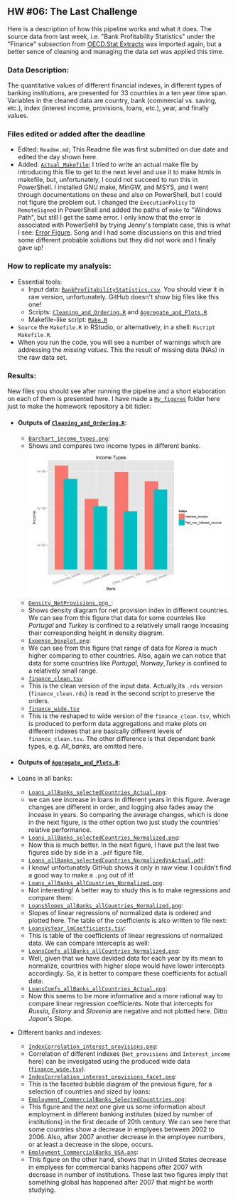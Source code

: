 HW #06: The Last Challenge
--------------------------

Here is a description of how this pipeline works and what it does. The source data from last week,
i.e. "Bank Profitability Statistics" under the "Finance" subsection from [OECD.Stat Extracts](http://stats.oecd.org/)
was imported again, but a better sence of cleaning and managing the data set was applied this time.  

### Data Description:  

The quantitative values of different financial indexes, in different types of banking institutions, are presented
for 33 countries in a ten year time span. Variables in the cleaned data are country, bank (commercial vs. saving,
etc.), index (interest income, provisions, loans, etc.), year, and finally values.

### Files edited or added after the deadline

 - Edited: `Readme.md`; This Readme file was first submitted on due date and edited the day shown here.
 - Added: [`Actual_Makefile`](https://github.com/Mahdiark/stat545a-2013-hw06_khosravi-mah/blob/master/Actual_Makefile); I tried to write an actual make file by introducing this file to get to the next level and use it to make htmls in makefile, but, unfortunately, I could not succeed to run this in PowerShell. I installed GNU make, MinGW, and MSYS, and I went through documentations on these and also on PowerShell, but I could not figure the problem out. I changed the `ExecutionPolicy` to `RemoteSigned` in PowerShell and added the paths of `make` to "Windows Path", but still I get the same error. I only know that the error is associated with PowerSehll by trying Jenny's template case, this is what I see: [Error Figure](https://github.com/Mahdiark/stat545a-2013-hw06_khosravi-mah/blob/master/My_figures/PowerShell_make_error.png). Song and I had some discussions on this and tried some different probable solutions but they did not work and I finally gave up!

### How to replicate my analysis:

  * Essential tools:
    - Input data: [`BankProfitabilityStatistics.csv`](https://github.com/Mahdiark/stat545a-2013-hw06_khosravi-mah/blob/master/BankProfitabilityStatistics.csv). You should view it in raw version, unfortunately. GitHub doesn't show big files like this one!
    - Scripts: [`Cleaning_and_Ordering.R`](https://github.com/Mahdiark/stat545a-2013-hw06_khosravi-mah/blob/master/Cleaning_and_Ordering.R) and [`Aggregate_and_Plots.R`](https://github.com/Mahdiark/stat545a-2013-hw06_khosravi-mah/blob/master/Aggregate_and_Plots.R)
    - Makefile-like script: [`Make.R`](https://github.com/Mahdiark/stat545a-2013-hw06_khosravi-mah/blob/master/Make.R)
  * `Source` the `Makefile.R` in RStudio, or alternatively, in a shell: `Rscript Makefile.R`.
  * When you run the code, you will see a number of warnings which are addressing the *missing values*. This the result of missing data (NAs) in the raw data set.
  
### Results:

New files you should see after running the pipeline and a short elaboration on each of them is presented here.
I have made a [`My_figures`](https://github.com/Mahdiark/stat545a-2013-hw06_khosravi-mah/tree/master/My_figures) 
folder here just to make the homework repository a bit tidier:

  * #### Outputs of [`Cleaning_and_Ordering.R`](https://github.com/Mahdiark/stat545a-2013-hw06_khosravi-mah/blob/master/Cleaning_and_Ordering.R):
    - [`Barchart_income_types.png`](https://github.com/Mahdiark/stat545a-2013-hw06_khosravi-mah/blob/master/My_figures/Barchart_income_types.png):
     * Shows and compares two income types in different banks.
     ![](https://github.com/Mahdiark/stat545a-2013-hw06_khosravi-mah/blob/master/My_figures/Barchart_income_types.png)
    - [`Density_NetProvisions.png `](https://github.com/Mahdiark/stat545a-2013-hw06_khosravi-mah/blob/master/My_figures/Density_NetProvisions.png):
     * Shows density diagram for net provision index in different countries. We can see from this figure that data for some countries like *Portugal* and *Turkey* is confined to a relatively small range inceasing their corresponding height in density diagram.
    - [`Expense_boxplot.png`](https://github.com/Mahdiark/stat545a-2013-hw06_khosravi-mah/blob/master/My_figures/Expense_boxplot.png):
     * We can see from this figure that range of data for *Korea* is much higher comparing to other countries. Also, again we can notice that data for some countries like *Portugal*, *Norway*,*Turkey* is confined to a relatively small range.
    - [`finance_clean.tsv`](https://github.com/Mahdiark/stat545a-2013-hw06_khosravi-mah/blob/master/finance_clean.tsv)
     * This is the clean version of the input data. Actually,its `.rds` version (`finance_clean.rds`) is read in the second script to preserve the orders.
    - [`finance_wide.tsv`](https://github.com/Mahdiark/stat545a-2013-hw06_khosravi-mah/blob/master/finance_wide.tsv)
     * This is the reshaped to wide version of the `finance_clean.tsv`, which is produced to perform data aggregations and make plots on different indexes that are basically different levels of `finance_clean.tsv`. The other difference is that dependant bank types, e.g. *All_banks*, are omitted here.

  * #### Outputs of [`Aggregate_and_Plots.R`](https://github.com/Mahdiark/stat545a-2013-hw06_khosravi-mah/blob/master/Aggregate_and_Plots.R):
  * Loans in all banks:
    - [`Loans_allBanks_selectedCountries_Actual.png`](https://github.com/Mahdiark/stat545a-2013-hw06_khosravi-mah/blob/master/My_figures/Loans_allBanks_selectedCountries_Actual.png):
     * we can see increase in loans in different years in this figure. Average changes are different in order, and logging also fades away the incease in years. So comparing the average changes, which is done in the next figure, is the other option two just study the countries' relative performance.
    - [`Loans_allBanks_selectedCountries_Normalized.png`](https://github.com/Mahdiark/stat545a-2013-hw06_khosravi-mah/blob/master/My_figures/Loans_allBanks_selectedCountries_Normalized.png):
     * Now this is much better. In the next figure, I have put the last two figures side by side in a `.pdf` figure file.
    - [`Loans_allBanks_selectedCountries_NormalizedVsActual.pdf`](https://github.com/Mahdiark/stat545a-2013-hw06_khosravi-mah/blob/master/My_figures/Loans_allBanks_selectedCountries_NormalizedVsActual.pdf):
     * I know! unfortunately GitHub shows it only in raw view. I couldn't find a good way to make a `.png` out of it!
    - [`Loans_allBanks_allCountries_Normalized.png`](https://github.com/Mahdiark/stat545a-2013-hw06_khosravi-mah/blob/master/My_figures/Loans_allBanks_allCountries_Normalized.png):
     * Not interesting! A better way to study this is to make regressions and compare them:
    - [`LoansSlopes_allBanks_allCountries_Normalized.png`](https://github.com/Mahdiark/stat545a-2013-hw06_khosravi-mah/blob/master/My_figures/LoansSlopes_allBanks_allCountries_Normalized.png):
     * Slopes of linear regressions of normalized data is ordered and plotted here. The table of the coefficients is also written to file next: 
    - [`LoansVsYear_lmCoefficients.tsv`](https://github.com/Mahdiark/stat545a-2013-hw06_khosravi-mah/blob/master/LoansVsYear_lmCoefficients.tsv):
     * This is table of the coefficients of linear regressions of normalized data. We can compare intercepts as well:
    - [`LoansCoefs_allBanks_allCountries_Normalized.png`](https://github.com/Mahdiark/stat545a-2013-hw06_khosravi-mah/blob/master/My_figures/LoansCoefs_allBanks_allCountries_Normalized.png):
     * Well, given that we have devided data for each year by its mean to normalize, countries with higher slope would have lower intercepts accordingly. So, it is better to compare these coefficients for actuall data:
    - [`LoansCoefs_allBanks_allCountries_Actual.png`](https://github.com/Mahdiark/stat545a-2013-hw06_khosravi-mah/blob/master/My_figures/LoansCoefs_allBanks_allCountries_Actual.png):
     * Now this seems to be more informative and a more rational way to compare linear regression coefficients. Note that intercepts for *Russia*, *Estony* and *Slovenia* are negative and not plotted here. Ditto *Japan*'s Slope.
  * Different banks and indexes:
    - [`IndexCorrelation_interest_provisions.png`](https://github.com/Mahdiark/stat545a-2013-hw06_khosravi-mah/blob/master/My_figures/IndexCorrelation_interest_provisions.png):
     * Correlation of different indexes (`Net_provisions` and `Interest_income` here) can be invesigated using the produced wide data ([`finance_wide.tsv`](https://github.com/Mahdiark/stat545a-2013-hw06_khosravi-mah/blob/master/finance_wide.tsv)).
    - [`IndexCorrelation_interest_provisions_facet.png`](https://github.com/Mahdiark/stat545a-2013-hw06_khosravi-mah/blob/master/My_figures/IndexCorrelation_interest_provisions_facet.png):
     * This is the faceted bubble diagram of the previous figure, for a selection of countries and sized by loans:
    - [`Employment_CommercialBanks_SelectedCounttries.png`](https://github.com/Mahdiark/stat545a-2013-hw06_khosravi-mah/blob/master/My_figures/Employment_CommercialBanks_SelectedCounttries.png):
     * This figure and the next one give us some information about employment in different banking institutes (sized by number of institutions) in the first decade of 20th century. We can see here that some countries show a decrease in emplyees between 2002 to 2006. Also, after 2007 another decrease in the employee numbers, or at least a decrease in the slope, occurs. 
    - [`Employment_CommercialBanks_USA.png`](https://github.com/Mahdiark/stat545a-2013-hw06_khosravi-mah/blob/master/My_figures/Employment_CommercialBanks_USA.png):
     * This figure on the other hand, shows that in United States decrease in emplyees for commercial banks happens after 2007 with decrease in number of institutions. These last two figures imply that something global has happened after 2007 that might be worth studying.
